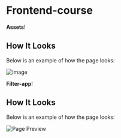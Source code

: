 # Frontend-course

 **Assets**! 

## How It Looks

Below is an example of how the page looks:

![image](https://github.com/user-attachments/assets/8da5fcb5-dba3-4fc1-9dfc-7d8153e82de8)


**Filter-app**! 

## How It Looks

Below is an example of how the page looks:

![Page Preview](filter-app/img/filter-app.png)

